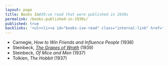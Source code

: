 ```yaml
---
layout: page
title: Books I&#39;ve read that were published in 1930s
permalink: /books-published-in-1930s/
published: true
backlinks: '<ul><li><a id="books-ive-read" class="internal-link" href="/books-ive-read/">Books I&#39;ve read</a></li></ul>'
---
```


* Carnegie, _How to Win Friends and Influence People_ (1936) 
* Steinbeck, _<a id="steinbeck-grapes-of-wrath" class="internal-link" href="/steinbeck-grapes-of-wrath/">The Grapes of Wrath</a>_ (1939) 
* Steinbeck, _Of Mice and Men_ (1937) 
* Tolkien, _The Hobbit_ (1937) 
